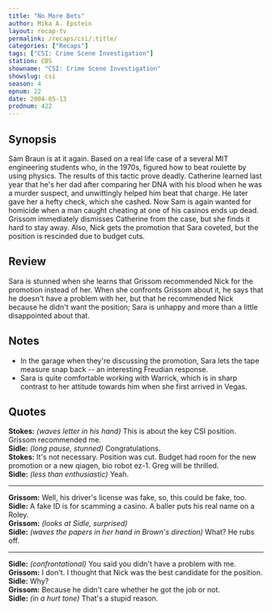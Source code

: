 ```yaml
---
title: "No More Bets"
author: Mika A. Epstein
layout: recap-tv
permalink: /recaps/csi/:title/
categories: ["Recaps"]
tags: ["CSI: Crime Scene Investigation"]
station: CBS
showname: "CSI: Crime Scene Investigation"
showslug: csi
season: 4
epnum: 22
date: 2004-05-13
prodnum: 422  
---
```


## Synopsis

Sam Braun is at it again. Based on a real life case of a several MIT engineering students who, in the 1970s, figured how to beat roulette by using physics. The results of this tactic prove deadly. Catherine learned last year that he's her dad after comparing her DNA with his blood when he was a murder suspect, and unwittingly helped him beat that charge. He later gave her a hefty check, which she cashed. Now Sam is again wanted for homicide when a man caught cheating at one of his casinos ends up dead. Grissom immediately dismisses Catherine from the case, but she finds it hard to stay away. Also, Nick gets the promotion that Sara coveted, but the position is rescinded due to budget cuts.

## Review

Sara is stunned when she learns that Grissom recommended Nick for the promotion instead of her. When she confronts Grissom about it, he says that he doesn't have a problem with her, but that he recommended Nick because he didn't want the position; Sara is unhappy and more than a little disappointed about that.

## Notes

* In the garage when they're discussing the promotion, Sara lets the tape measure snap back -- an interesting Freudian response.  
* Sara is quite comfortable working with Warrick, which is in sharp contrast to her attitude towards him when she first arrived in Vegas.

## Quotes

**Stokes:** _(waves letter in his hand)_ This is about the key CSI position. Grissom recommended me.  
**Sidle:** _(long pause, stunned)_ Congratulations.  
**Stokes:** It's not necessary. Position was cut. Budget had room for the new promotion or a new qiagen, bio robot ez-1. Greg will be thrilled.  
**Sidle:** _(less than enthusiastic)_ Yeah.  

- - -

**Grissom:** Well, his driver's license was fake, so, this could be fake, too.  
**Sidle:** A fake ID is for scamming a casino. A baller puts his real name on a Roley.  
**Grissom:** _(looks at Sidle, surprised)_  
**Sidle:** _(waves the papers in her hand in Brown's direction)_ What? He rubs off.  

- - -

**Sidle:** _(confrontational)_ You said you didn't have a problem with me.  
**Grissom:** I don't. I thought that Nick was the best candidate for the position.  
**Sidle:** Why?  
**Grissom:** Because he didn't care whether he got the job or not.  
**Sidle:** _(in a hurt tone)_ That's a stupid reason.
